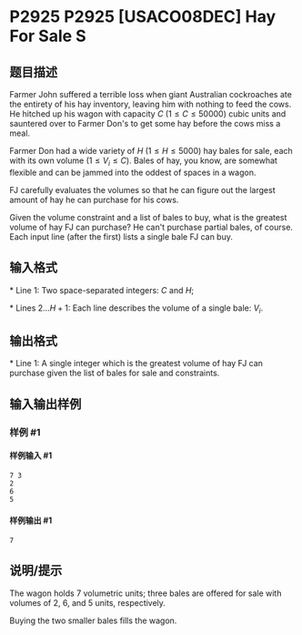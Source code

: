 # P2925 P2925 [USACO08DEC] Hay For Sale S

## 题目描述

Farmer John suffered a terrible loss when giant Australian cockroaches ate the entirety of his hay inventory, leaving him with nothing to feed the cows. He hitched up his wagon with capacity $C$ ($1\le C\le 50000$) cubic units and sauntered over to Farmer Don's to get some hay before the cows miss a meal.

Farmer Don had a wide variety of $H$ ($1\le H\le 5000$) hay bales for sale, each with its own volume ($1\le V_i\le C$). Bales of hay, you know, are somewhat flexible and can be jammed into the oddest of spaces in a wagon.

FJ carefully evaluates the volumes so that he can figure out the largest amount of hay he can purchase for his cows.

Given the volume constraint and a list of bales to buy, what is the greatest volume of hay FJ can purchase?  He can't purchase partial bales, of course. Each input line (after the first) lists a single bale FJ can buy.

## 输入格式

\* Line $1$: Two space-separated integers: $C$ and $H$;

\* Lines $2\dots H+1$: Each line describes the volume of a single bale: $V_i$.

## 输出格式

\* Line $1$: A single integer which is the greatest volume of hay FJ can purchase given the list of bales for sale and constraints.

## 输入输出样例

### 样例 #1

#### 样例输入 #1

```
7 3 
2 
6 
5
```

#### 样例输出 #1

```
7
```

## 说明/提示

The wagon holds $7$ volumetric units; three bales are offered for sale with volumes of $2$, $6$, and $5$ units, respectively.


Buying the two smaller bales fills the wagon.

